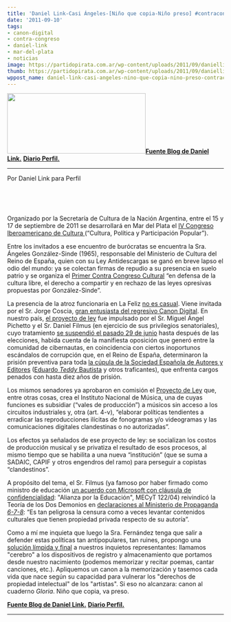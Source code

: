 ```yaml
---
title: 'Daniel Link-Casi Ángeles-[Niño que copia-Niño preso] #contracongreso, #culturas2011'
date: '2011-09-10'
tags:
- canon-digital
- contra-congreso
- daniel-link
- mar-del-plata
- noticias
image: https://partidopirata.com.ar/wp-content/uploads/2011/09/daniellink.jpg
thumb: https://partidopirata.com.ar/wp-content/uploads/2011/09/daniellink.jpg
wppost_name: daniel-link-casi-angeles-nino-que-copia-nino-preso-contracongreso-culturas2011
---
```


<a href="https://partidopirata.com.ar/wp-content/uploads/2011/09/daniellink.jpg"><img class="alignleft size-full wp-image-1799" title="daniellink" src="https://partidopirata.com.ar/wp-content/uploads/2011/09/daniellink.jpg" alt="" width="322" height="140" /></a><strong><a href="http://linkillo.blogspot.com/2011/09/casi-angeles.html" target="_blank">Fuente Blog de Daniel Link.</a></strong>
<strong> <a href="http://www.perfil.com/ediciones/2011/9/edicion_607/contenidos/noticia_0012.html" target="_blank">Diario Perfil.</a></strong>

<hr />

Por Daniel Link para Perfil

&nbsp;

&nbsp;

Organizado por la Secretaría de Cultura de la Nación Argentina, entre el 15 y 17 de septiembre de 2011 se desarrollará en Mar del Plata el <a href="http://culturaiberoamerica.gob.ar/">IV Congreso Iberoamericano de Cultura </a>(“Cultura, Política y Participación Popular”).

Entre los invitados a ese encuentro de burócratas se encuentra la Sra. Ángeles González-Sinde (1965), responsable del Ministerio de Cultura del Reino de España, quien con su Ley Antidescargas se ganó en breve lapso el odio del mundo: ya se colectan firmas de repudio a su presencia en suelo patrio y se organiza el <a href="http://partido-pirata.blogspot.com/2011/09/contracongreso-iberoamericano.html">Primer Contra Congreso Cultural</a> “en defensa de la cultura libre, el derecho a compartir y en rechazo de las leyes opresivas propuestas por González-Sinde”.

La presencia de la atroz funcionaria en La Feliz <a href="http://partido-pirata.blogspot.com/2011/09/ellos-y-nosotros-culturas2011-noalcanon.html">no es casual</a>. Viene invitada por el Sr. Jorge Coscia, <a href="../872/jorge-coscia-secretario-de-cultura-de-la-nacion-hablando-sobre-cambios-en-el-derecho-de-autor">gran entusiasta del regresivo Canon Digital</a>. En nuestro país, <a href="http://linkillo.blogspot.com/2011/06/una-de-negreros.html">el proyecto de ley</a> fue impulsado por el Sr. Miguel Ángel Pichetto y el Sr. Daniel Filmus (en ejercicio de sus privilegios senatoriales), cuyo tratamiento <a href="http://linkillo.blogspot.com/2011/07/representacion-parlamentaria.html">se suspendió el pasado 29 de junio</a> hasta después de las elecciones, habida cuenta de la manifiesta oposición que generó entre la comunidad de cibernautas, en coincidencia con ciertos inoportunos escándalos de corrupción que, en el Reino de España, determinaron la prisión preventiva para toda <a href="http://www.elpais.com/articulo/cultura/Detenidos/Teddy/Bautista/otras/personas/operacion/SGAE/elpepucul/20110701elpepucul_4/Tes">la cúpula de la Sociedad Española de Autores y Editores</a> (<a href="http://www.elmundo.es/navegante/2008/04/08/tecnologia/1207667274.html">Eduardo <em>Teddy</em> Bautista</a> y otros traficantes), que enfrenta cargos penados con hasta diez años de prisión.

Los mismos senadores ya aprobaron en comisión el <a href="http://www.google.com.ar/url?sa=t&amp;source=web&amp;cd=2&amp;sqi=2&amp;ved=0CCIQFjAB&amp;url=http%3A%2F%2Fwww.musicosconvocados.com%2Fley%2520de%2520la%2520musica.pdf&amp;rct=j&amp;q=ley%20de%20la%20m%C3%BAsica.pdf&amp;ei=soRlTpqBE4frgQewvsWWCg&amp;usg=AFQjCNHd1VVHNHrWm6WieB_lmLnwisnKTw&amp;cad=rja">Proyecto de Ley</a> que, entre otras cosas, crea el Instituto Nacional de Música, una de cuyas funciones es subsidiar (“vales de producción”) a músicos sin acceso a los circuitos industriales y, otra (art. 4-v), “elaborar políticas tendientes a erradicar las reproducciones ilícitas de fonogramas y/o videogramas y las comunicaciones digitales clandestinas o no autorizadas”.

Los efectos ya señalados de ese proyecto de ley: se socializan los costos de producción musical y se privatiza el resultado de esos procesos, al mismo tiempo que se habilita a una nueva “institución” (que se suma a SADAIC, CAPIF y otros engendros del ramo) para perseguir a copistas “clandestinos”.

A propósito del tema, el Sr. Filmus (ya famoso por haber firmado como ministro de educación <a href="http://www.proposicion.org.ar/doc/referencias/ar/mecyt/122-04/convenio-facsimil.html">un acuerdo con Microsoft con cláusula de confidencialidad</a>: "Alianza por la Educación", MECyT 122/04) reivindicó la Teoría de los Dos Demonios en <a href="http://www.youtube.com/watch?v=CZFt8IhEWBg&amp;feature=player_embedded">declaraciones al Ministerio de Propaganda <em>6-7-8</em></a>: “Es tan peligrosa la censura como a veces levantar contenidos culturales que tienen propiedad privada respecto de su autoría”.

Como a mí me inquieta que luego la Sra. Fernández tenga que salir a defender estas políticas tan antipopulares, tan ruines, propongo una <a href="http://www.youtube.com/watch?v=YFLDgZqYkAQ&amp;feature=player_embedded#at=143">solución límpida y final</a> a nuestros inquietos representantes: llamamos "cerebro" a los dispositivos de registro y almacenamiento que portamos desde nuestro nacimiento (podemos memorizar y recitar poemas, cantar canciones, etc.). Apliquemos un canon a la memorización y tasemos cada vida que nace según su capacidad para vulnerar los "derechos de propiedad intelectual" de los "artistas". Si eso no alcanzara: canon al cuaderno <em>Gloria</em>. Niño que copia, va preso.

<strong><a href="http://linkillo.blogspot.com/2011/09/casi-angeles.html" target="_blank">Fuente Blog de Daniel Link.</a></strong>
<strong> <a href="http://www.perfil.com/ediciones/2011/9/edicion_607/contenidos/noticia_0012.html" target="_blank">Diario Perfil.</a></strong>

<hr />
